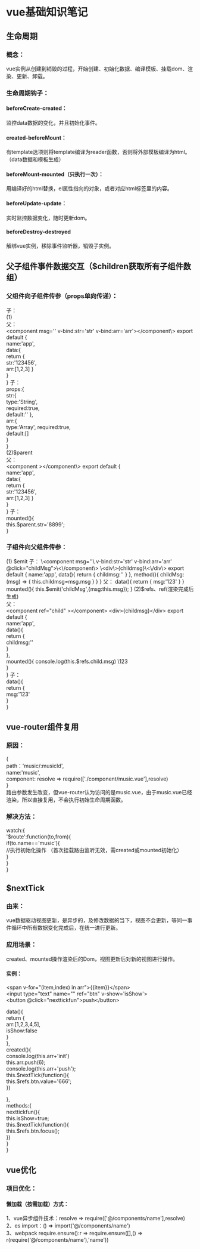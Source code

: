 # vue基础知识笔记  
## 生命周期  
### 概念：  
vue实例从创建到销毁的过程，开始创建、初始化数据、编译模板、挂载dom、渲染、更新、卸载。  
### 生命周期钩子：  
#### beforeCreate-created： 
监控data数据的变化，并且初始化事件。 
#### created-beforeMount：  
有template选项则将template编译为reader函数，否则将外部模板编译为html。（data数据和模板生成）     
#### beforeMount-mounted（只执行一次）：  
用编译好的html替换，el属性指向的对象，或者对应html标签里的内容。  
#### beforeUpdate-update：  
实时监控数据变化，随时更新dom。  
#### beforeDestroy-destroyed  
解绑vue实例，移除事件监听器，销毁子实例。 
## 父子组件事件数据交互（$children获取所有子组件数组）    
### 父组件向子组件传参（props单向传递）： 
子：  
(1)   
父：  
\<component msg='' v-bind:str='str' v-bind:arr='arr'\>\<\/component\\\>
export default {  
	name:'app',  
	data:{  
		return {  
			str:'123456',  
			arr:[1,2,3]
		}  
	}  
}
子：  
props:{  
	str:{  
		type:'String',  
		required:true,  
		default:'' 
	},  
	arr:{  
		type:'Array',
		required:true,  
		default:[]  
	}  
}   
(2)$parent  
父：  
 \<component \>\<\/component\\\>
export default {  
	name:'app',  
	data:{  
		return {  
			str:'123456',  
			arr:[1,2,3]
		}  
	}  
}
子：  
mounted(){  
	this.$parent.str='8899';  
} 
### 子组件向父组件传参：  
(1) $emit   
子：  
\<component msg=''\ v-bind:str='str' v-bind:arr='arr' @click="childMsg">\<\/component\>
\<div\>{childmsg}\<\/div\>
export default {  
	name:'app',  
	data(){  
		return {  
			childmsg:''  
		}  
	},  
	method(){
		childMsg:(msg) => {
			this.childmsg=msg.msg
		}
	}  
}
父：  
data(){  
	return {  
		msg:'123'  
	}  
}    
mounted(){  
	this.$emit('childMsg',{msg:this.msg});  
}  
(2)$refs、ref(渲染完成后生成)   
父：  
 \<component ref="child" \>\<\/component\>
\<div\>{childmsg}\<\/div\>
export default {  
	name:'app',  
	data(){  
		return {  
			childmsg:''  
		}  
	},  
	mounted(){
		console.log(this.$refs.child.msg) \\123  
	}  
}
子：  
data(){  
	return {  
		msg:'123'  
	}  
}    
## vue-router组件复用  
### 原因：  
{  
  path：'music/:musicId',  
  name:'music',    
  component: resolve => require(['./component/music.vue'],resolve)  
}  
路由参数发生改变，但vue-router认为访问的是music.vue，由于music.vue已经渲染，所以直接复用，不会执行初始生命周期函数。  
### 解决方法：  
watch:{  
	'$route':function(to,from){  
		if(to.name=='music'){  
			//执行初始化操作 （首次挂载路由监听无效，需created或mounted初始化）  
		}  
	}  
}  
## $nextTick  
### 由来：  
vue数据驱动视图更新，是异步的，及修改数据的当下，视图不会更新，等同一事件循环中所有数据变化完成后，在统一进行更新。  
### 应用场景： 
created、mounted操作渲染后的Dom，视图更新后对新的视图进行操作。 
#### 实例：  
\<span v-for="(item,index) in arr"\>{{item}}\<\/span\>  
\<input type="text" name="" ref="btn" v-show='isShow'\>  
\<button  @click="nexttickfun"\>push\<\/button\>   
>   
data(){  
	return {  
		arr:[1,2,3,4,5],  
		isShow:false  
	}  
},  
created(){  
	console.log(this.arr+'init')  
	this.arr.push(6);  
	console.log(this.arr+'push');  
	this.$nextTick(function(){  
		this.$refs.btn.value='666';  
	})  

},  
methods:{  
	nexttickfun(){  
		this.isShow=true;  
		this.$nextTick(function(){  
			this.$refs.btn.focus();   
		})  
	}  
}  
## vue优化  
### 项目优化：  
#### 懒加载（按需加载）方式：  
1、vue异步组件技术：resolve => require(['@/components/name'],resolve)  
2、es import：() => import('@/components/name')  
3、webpack require.ensure():r => require.ensure([],() => r(require('@/components/name'),'name'))

  






